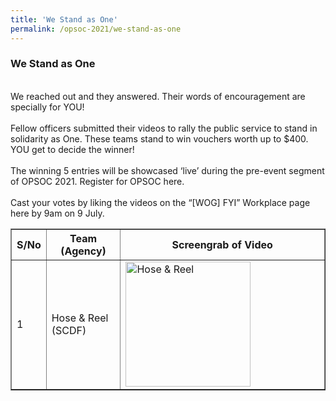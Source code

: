 ```yaml
---
title: 'We Stand as One'
permalink: /opsoc-2021/we-stand-as-one
---
```


### We Stand as One
<br>
We reached out and they answered. Their words of encouragement are specially for YOU!<br>
<br>
Fellow officers submitted their videos to rally the public service to stand in solidarity as One. These teams stand to win vouchers worth up to $400. YOU get to decide the winner!<br>
<br>
The winning 5 entries will be showcased ‘live’ during the pre-event segment of OPSOC 2021. Register for OPSOC here.<br>
<br>
Cast your votes by liking the videos on the “[WOG] FYI” Workplace page here by 9am on 9 July.
<table width="100%" border="1">
  <tr>
    <th width="5%">S/No</th>
    <th width="25%">Team (Agency)</th>
    <th width="70%">Screengrab of Video</th>
  </tr>
  <tr>
    <td>1</td>
    <td>Hose & Reel (SCDF)</td>
    <td><img src="/images/WSAO1-Hose%26Reel_SCDF.png" alt="Hose & Reel" height="200px"></td>
  </tr>
 </table>


